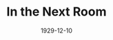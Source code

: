 ---
title: In the Next Room
date: 1929-12-10
opening_date: 1929-12-10
closing_date:
layout: productions
playbill:
Theatre: Theatre Jacksonville
cast:
- Colonel Piggott: Albert Nilved
- Ambulance Driver: Basil Waler, Jr.
- Ambulance Assistant: Leroy Swain
- Simmonds: Charleston Kennedy
- James Godfrey: Charlie Tutewiler
- Julia Long: Helen Zeigler McMurry
- Inspector Grady: Isaac Peiser
- Philip Valentine: J.H. Spence
- Harry Parks: Joseph Marron
- Duchess de Charriere: Lillian Allderdice
- Tim Morel: M. Ulsch
- Lorna Webster: Pauline Entenza
- Felix Armand: Philip Devlin
- Rogers: Ted Foster
crew:
- Director: Elia Lilian Macklin
- Props:
  - Dick Grether
  - Dore' Beauchamp-Nobbs
---